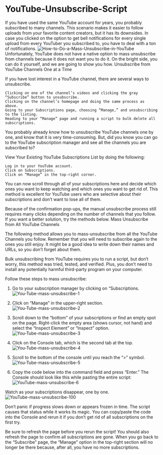 # YouTube-Unsubscribe-Script

If you have used the same YouTube account for years, you probably subscribed to many channels. This scenario makes it easier to follow uploads from your favorite content creators, but it has its downsides. In case you clicked on the option to get bell notifications for every single upload from every YouTuber you subscribed to, you have to deal with a ton of notifications.
![How-to-Do-a-Mass-Unsubscribe-in-YouTube](https://user-images.githubusercontent.com/28998081/163663771-6255e240-2066-4eff-8a05-606287835352.jpg)
Unfortunately, YouTube does not have a native option to mass unsubscribe from channels because it does not want you to do it. On the bright side, you can do it yourself, and we are going to show you how.
Unsubscribe from YouTube Channels One at a Time

If you have lost interest in a YouTube channel, there are several ways to unsubscribe.

    Clicking on one of the channel’s videos and clicking the gray “Subscribe” button to unsubscribe.
    Clicking on the channel’s homepage and doing the same process as above.
    Going to your Subscriptions page, choosing “Manage,” and unsubscribing to the listing.
    Heading to your “Manage” page and running a script to bulk delete all subscriptions.

You probably already know how to unsubscribe YouTube channels one by one, and know that it is very time-consuming. But, did you know you can go to the YouTube subscription manager and see all the channels you are subscribed to?

View Your Existing YouTube Subscriptions List by doing the following:

    Log in to your YouTube account.
    Click on Subscriptions.
    Click on “Manage” in the top-right corner.

You can now scroll through all of your subscriptions here and decide which ones you want to keep watching and which ones you want to get rid of. This method is excellent for YouTube users who are selective about their subscriptions and don’t want to lose all of them.

Because of the confirmation pop-ups, the manual unsubscribe process still requires many clicks depending on the number of channels that you follow. If you want a better solution, try the methods below.
Mass Unsubscribe from All YouTube Channels

The following method allows you to mass-unsubscribe from all the YouTube Channels you follow. Remember that you will need to subscribe again to the ones you still enjoy. It might be a good idea to write down their names and URLs, so you don’t forget about them.

Bulk unsubscribing from YouTube requires you to run a script, but don’t worry, this method was tried, tested, and verified. Plus, you don’t need to install any potentially harmful third-party program on your computer.

Follow these steps to mass unsubscribe:

  1. Go to your subscription manager by clicking on “Subscriptions.
![You-Tube-mass-unsubscribe-1](https://user-images.githubusercontent.com/28998081/163663819-e6838350-7a34-4264-beda-d200ee701cfc.jpg)

  2. Click on “Manage” in the upper-right section.
![You-Tube-mass-unsubscribe-2](https://user-images.githubusercontent.com/28998081/163663935-c7698816-b044-4438-803c-62da4592cfcb.jpg)

  3. Scroll down to the “bottom” of your subscriptions or find an empty spot on the page. Right-click the empty area (shows cursor, not hand) and select the “Inspect Element” or “Inspect” option.
![You-Tube-mass-unsubscribe-3](https://user-images.githubusercontent.com/28998081/163663944-d6df8a13-686b-4505-a6f0-82534b40b6ef.jpg)

  4. Click on the Console tab, which is the second tab at the top.
![You-Tube-mass-unsubscribe-4](https://user-images.githubusercontent.com/28998081/163663956-b88c485f-1299-44c9-aedf-ed7bb86da6c9.jpg)

  5. Scroll to the bottom of the console until you reach the “>” symbol.
![You-Tube-mass-unsubscribe-5](https://user-images.githubusercontent.com/28998081/163663968-fc4720ca-bd6a-485d-a826-ce2065431fa2.jpg)

  6. Copy the code below into the command field and press “Enter.” The Console should look like this while pasting the entire script:
![YouTube-mass-unsubscribe-6](https://user-images.githubusercontent.com/28998081/163663974-c9a570a6-a6c0-449f-a309-2aad91810602.jpg)

Watch as your subscriptions disappear, one by one.
![YouTube-mass-unsubscribe-100](https://user-images.githubusercontent.com/28998081/163663991-8d826eca-c6d9-495c-ae7c-6210b912e69c.png)

Don’t panic if progress slows down or appears frozen in time. The script causes that status while it works its magic. You can copy/paste the code into the Console and rerun it if you don’t get rid of all subscriptions on the first try.

Be sure to refresh the page before you rerun the script! You should also refresh the page to confirm all subscriptions are gone. When you go back to the “Subscribe” page, the “Manage” option in the top-right section will no longer be there because, after all, you have no more subscriptions.
    
